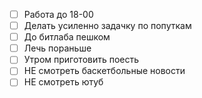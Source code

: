 
- [ ] Работа до 18-00
- [ ] Делать усиленно задачку по попуткам
- [ ] До битлаба пешком
- [ ] Лечь пораньше
- [ ] Утром приготовить поесть
- [ ] НЕ смотреть баскетбольные новости
- [ ] НЕ смотреть ютуб
